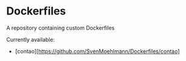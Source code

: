 # Dockerfiles
A repository containing custom Dockerfiles

Currently available:
  - [contao][https://github.com/SvenMoehlmann/Dockerfiles/contao]
